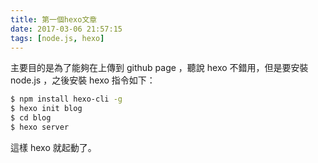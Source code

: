 ```yaml
---
title: 第一個hexo文章
date: 2017-03-06 21:57:15
tags: [node.js, hexo]
---
```

主要目的是為了能夠在上傳到 github page ，聽說 hexo 不錯用，但是要安裝 node.js ，之後安裝 hexo 指令如下：

``` bash
$ npm install hexo-cli -g
$ hexo init blog
$ cd blog
$ hexo server
```

這樣 hexo 就起動了。
